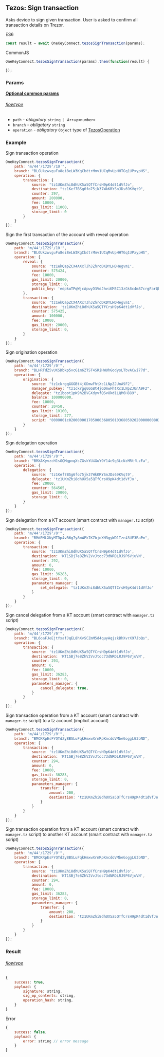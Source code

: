 
## Tezos: Sign transaction
Asks device to sign given transaction. User is asked to confirm all transaction
details on Trezor.

ES6
```javascript
const result = await OneKeyConnect.tezosSignTransaction(params);
```

CommonJS
```javascript
OneKeyConnect.tezosSignTransaction(params).then(function(result) {

});
```

### Params 
[****Optional common params****](commonParams.md)
###### [flowtype](../../src/js/types/tezos.js#L104-L108)
* `path` - *obligatory* `string | Array<number>`
* `branch` - *obligatory* `string`
* `operation` - *obligatory* `Object` type of [TezosOperation](../../src/js/types/tezos.js#L54)

### Example
Sign transaction operation
```javascript
OneKeyConnect.tezosSignTransaction({
    path: "m/44'/1729'/10'",
    branch: "BLGUkzwvguFu8ei8eLW3KgCbdtrMmv1UCqMvUpHHTGq1UPxypHS",
    operation: {
        transaction: {
            source: "tz1UKmZhi8dhUX5a5QTfCrsH9pK4dt1dVfJo",
            destination: "tz1Kef7BSg6fo75jk37WkKRYSnJDs69KVqt9",
            counter: 297,
            amount: 200000,
            fee: 10000,
            gas_limit: 11000,
            storage_limit: 0
        }
    }
});
```

Sign the first transaction of the account with reveal operation
```javascript
OneKeyConnect.tezosSignTransaction({
    path: "m/44'/1729'/10'",
    branch: "BLGUkzwvguFu8ei8eLW3KgCbdtrMmv1UCqMvUpHHTGq1UPxypHS",
    operation: {
        reveal: {
            source: 'tz1ekQapZCX4AXxTJhJZhroDKDYLHDHegvm1',
            counter: 575424,
            fee: 10000,
            gas_limit: 20000,
            storage_limit: 0,
            public_key: 'edpkuTPqWjcApwyD3VdJhviKM5C13zGk8c4m87crgFarQboF3Mp56f',
        },
        transaction: {
            source: 'tz1ekQapZCX4AXxTJhJZhroDKDYLHDHegvm1',
            destination: 'tz1UKmZhi8dhUX5a5QTfCrsH9pK4dt1dVfJo',
            counter: 575425,
            amount: 100000,
            fee: 10000,
            gas_limit: 20000,
            storage_limit: 0,
        }
    }
});
```

Sign origination operation
```javascript
OneKeyConnect.tezosSignTransaction({
    path: "m/44'/1729'/0'",
    branch: "BLHRTdZ5vUKSDbkp5vcG1m6ZTST4SRiHWUhGodysLTbvACwi77d",
    operation: {
        origination: {
            source: "tz1ckrgqGGGBt4jGDmwFhtXc1LNpZJUnA9F2",
            manager_pubkey: "tz1ckrgqGGGBt4jGDmwFhtXc1LNpZJUnA9F2",
            delegate: "tz1boot1pK9h2BVGXdyvfQSv8kd1LQM6H889",
            balance: 100000000,
            fee: 10000,
            counter: 20450,
            gas_limit: 10100,
            storage_limit: 277,
            script: "0000001c02000000170500036805010368050202000000080316053d036d03420000000a010000000568656c6c6f"
        }
    }
});
```

Sign delegation operation
```javascript
OneKeyConnect.tezosSignTransaction({
    path: "m/44'/1729'/0'",
    branch: "BMXAKyvzcH1sGQMqpvqXsZGskYU4GuY9Y14c9g3LcNzMRtfLzFa",
    operation: {
        delegation: {
            source: 'tz1Kef7BSg6fo75jk37WkKRYSnJDs69KVqt9',
            delegate: 'tz1UKmZhi8dhUX5a5QTfCrsH9pK4dt1dVfJo',
            fee: 20000,
            counter: 564565,
            gas_limit: 20000,
            storage_limit: 0,
        }
    }
});
```

Sign delegation from a KT account (smart contract with `manager.tz` script)
```javascript
OneKeyConnect.tezosSignTransaction({
    path: "m/44'/1729'/0'",
    branch: "BMdPMLXNyMTDp4vR6g7y8mWPk7KZbjoXH3gyWD1Tze43UE3BaPm",
    operation: {
        transaction: {
            source: 'tz1UKmZhi8dhUX5a5QTfCrsH9pK4dt1dVfJo',
            destination: 'KT1SBj7e8ZhV2VvJtoc73dNRDLRJ9P6VjuVN',
            counter: 292,
            amount: 0,
            fee: 10000,
            gas_limit: 36283,
            storage_limit: 0,
            parameters_manager: {
                set_delegate: "tz1UKmZhi8dhUX5a5QTfCrsH9pK4dt1dVfJo"
            }
        }
    }
});
```

Sign cancel delegation from a KT account (smart contract with `manager.tz` script)
```javascript
OneKeyConnect.tezosSignTransaction({
    path: "m/44'/1729'/0'",
    branch: "BL6oaFJeEjtYxafJqEL8hXvSCZmM5d4quyAqjzkBhXvrX97JbQs",
    operation: {
        transaction: {
            source: 'tz1UKmZhi8dhUX5a5QTfCrsH9pK4dt1dVfJo',
            destination: 'KT1SBj7e8ZhV2VvJtoc73dNRDLRJ9P6VjuVN',
            counter: 293,
            amount: 0,
            fee: 10000,
            gas_limit: 36283,
            storage_limit: 0,
            parameters_manager: {
                cancel_delegate: true,
            }
        }
    }
});
```

Sign transaction operation from a KT account (smart contract with `manager.tz` script) to a tz account (implicit account)
```javascript
OneKeyConnect.tezosSignTransaction({
    path: "m/44'/1729'/0'",
    branch: "BMCKRpEsFYQTdZy8BSLuFqkHmxwXrnRpKncdoVMbeGoggLG3bND",
    operation: {
        transaction: {
            source: 'tz1UKmZhi8dhUX5a5QTfCrsH9pK4dt1dVfJo',
            destination: 'KT1SBj7e8ZhV2VvJtoc73dNRDLRJ9P6VjuVN',
            counter: 294,
            amount: 0,
            fee: 10000,
            gas_limit: 36283,
            storage_limit: 0,
            parameters_manager: {
                transfer: {
                    amount: 200,
                    destination: 'tz1UKmZhi8dhUX5a5QTfCrsH9pK4dt1dVfJo'
                }
            }
        }
    }
});
```

Sign transaction operation from a KT account (smart contract with `manager.tz` script) to another KT account (smart contract with `manager.tz` script)
```javascript
OneKeyConnect.tezosSignTransaction({
    path: "m/44'/1729'/0'",
    branch: "BMCKRpEsFYQTdZy8BSLuFqkHmxwXrnRpKncdoVMbeGoggLG3bND",
    operation: {
        transaction: {
            source: 'tz1UKmZhi8dhUX5a5QTfCrsH9pK4dt1dVfJo',
            destination: 'KT1SBj7e8ZhV2VvJtoc73dNRDLRJ9P6VjuVN',
            counter: 294,
            amount: 0,
            fee: 10000,
            gas_limit: 36283,
            storage_limit: 0,
            parameters_manager: {
                transfer: {
                    amount: 200,
                    destination: 'tz1UKmZhi8dhUX5a5QTfCrsH9pK4dt1dVfJo'
                }
            }
        }
    }
});
```

### Result
###### [flowtype](../../src/js/types/tezos.js#L110-L114)
```javascript
{
    success: true,
    payload: {
        signature: string,
        sig_op_contents: string,
        operation_hash: string,
    }
}

```
Error
```javascript
{
    success: false,
    payload: {
        error: string // error message
    }
}
```

